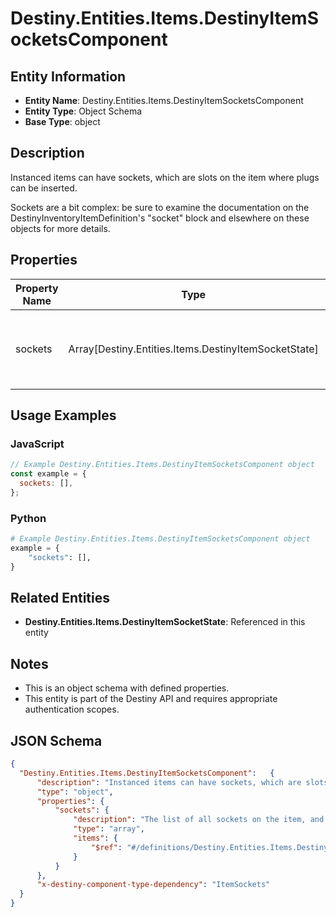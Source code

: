 # Destiny.Entities.Items.DestinyItemSocketsComponent

## Entity Information
- **Entity Name**: Destiny.Entities.Items.DestinyItemSocketsComponent
- **Entity Type**: Object Schema
- **Base Type**: object

## Description
Instanced items can have sockets, which are slots on the item where plugs can be inserted.
Sockets are a bit complex: be sure to examine the documentation on the DestinyInventoryItemDefinition's "socket" block and elsewhere on these objects for more details.

## Properties

| Property Name | Type | Description | Required |
|---------------|------|-------------|----------|
| sockets | Array[Destiny.Entities.Items.DestinyItemSocketState] | The list of all sockets on the item, and their status information. | No |

## Usage Examples

### JavaScript
```javascript
// Example Destiny.Entities.Items.DestinyItemSocketsComponent object
const example = {
  sockets: [],
};
```

### Python
```python
# Example Destiny.Entities.Items.DestinyItemSocketsComponent object
example = {
    "sockets": [],
}
```

## Related Entities
- **Destiny.Entities.Items.DestinyItemSocketState**: Referenced in this entity

## Notes
- This is an object schema with defined properties.
- This entity is part of the Destiny API and requires appropriate authentication scopes.

## JSON Schema
```json
{
  "Destiny.Entities.Items.DestinyItemSocketsComponent":   {
      "description": "Instanced items can have sockets, which are slots on the item where plugs can be inserted.\r\nSockets are a bit complex: be sure to examine the documentation on the DestinyInventoryItemDefinition's \"socket\" block and elsewhere on these objects for more details.",
      "type": "object",
      "properties": {
          "sockets": {
              "description": "The list of all sockets on the item, and their status information.",
              "type": "array",
              "items": {
                  "$ref": "#/definitions/Destiny.Entities.Items.DestinyItemSocketState"
              }
          }
      },
      "x-destiny-component-type-dependency": "ItemSockets"
  }
}
```

